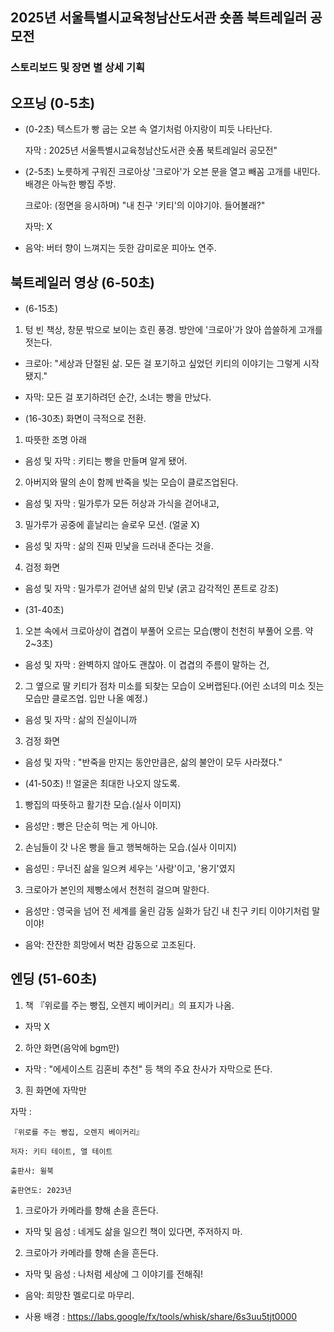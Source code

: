 ## 2025년 서울특별시교육청남산도서관 숏폼 북트레일러 공모전
### 스토리보드 및 장면 별 상세 기획

## 오프닝 (0-5초)

- (0-2초) 텍스트가 빵 굽는 오븐 속 열기처럼 아지랑이 피듯 나타난다.

    자막 : 2025년 서울특별시교육청남산도서관 숏폼 북트레일러 공모전"


- (2-5초) 노릇하게 구워진 크로아상 '크로아'가 오븐 문을 열고 빼꼼 고개를 내민다. 배경은 아늑한 빵집 주방.


    크로아: (정면을 응시하며) "내 친구 '키티'의 이야기야. 들어볼래?"
    
    자막: X

- 음악: 버터 향이 느껴지는 듯한 감미로운 피아노 연주.


## 북트레일러 영상 (6-50초)

- (6-15초)

1. 텅 빈 책상, 창문 밖으로 보이는 흐린 풍경. 방안에 '크로아'가 앉아 씁쓸하게 고개를 젓는다.

- 크로아: "세상과 단절된 삶. 모든 걸 포기하고 싶었던 키티의 이야기는 그렇게 시작됐지."

- 자막: 모든 걸 포기하려던 순간, 소녀는 빵을 만났다.


- (16-30초) 화면이 극적으로 전환.

1. 따뜻한 조명 아래

- 음성 및 자막 : 키티는 빵을 만들며 알게 됐어.

2. 아버지와 딸의 손이 함께 반죽을 빚는 모습이 클로즈업된다.

- 음성 및 자막 :  밀가루가 모든 허상과 가식을 걷어내고,

3. 밀가루가 공중에 흩날리는 슬로우 모션. (얼굴 X)

- 음성 및 자막 : 삶의 진짜 민낯을 드러내 준다는 것을.

4. 검정 화면

- 음성 및 자막 : 밀가루가 걷어낸 삶의 민낯 (굵고 감각적인 폰트로 강조)


- (31-40초)
1. 오븐 속에서 크로아상이 겹겹이 부풀어 오르는 모습(빵이 천천히 부풀어 오름. 약 2~3초)

- 음성 및 자막 : 완벽하지 않아도 괜찮아. 이 겹겹의 주름이 말하는 건,

2. 그 옆으로 딸 키티가 점차 미소를 되찾는 모습이 오버랩된다.(어린 소녀의 미소 짓는 모습만 클로즈업. 입만 나올 예정.)

- 음성 및 자막 : 삶의 진실이니까

3. 검정 화면

- 음성 및 자막 : "반죽을 만지는 동안만큼은, 삶의 불안이 모두 사라졌다."

- (41-50초)
!! 얼굴은 최대한 나오지 않도록. 

1. 빵집의 따뜻하고 활기찬 모습.(실사 이미지)

- 음성만 : 빵은 단순히 먹는 게 아니야.

2. 손님들이 갓 나온 빵을 들고 행복해하는 모습.(실사 이미지)

- 음성민 : 무너진 삶을 일으켜 세우는 '사랑'이고, '용기'였지

3. 크로아가 본인의 제빵소에서 천천히 걸으며 말한다.

- 음성만 : 영국을 넘어 전 세계를 울린 감동 실화가 담긴 내 친구 키티 이야기처럼 말이야!

- 음악: 잔잔한 희망에서 벅찬 감동으로 고조된다.


## 엔딩 (51-60초)

1. 책 『위로를 주는 빵집, 오렌지 베이커리』의 표지가 나옴.

- 자막 X

2. 하얀 화면(음악에 bgm만)

- 자막 : "에세이스트 김혼비 추천" 등 책의 주요 찬사가 자막으로 뜬다.


3. 흰 화면에 자막만

자막 :

    『위로를 주는 빵집, 오렌지 베이커리』

    저자: 키티 테이트, 앨 테이트

    출판사: 윌북

    출판연도: 2023년

1. 크로아가 카메라를 향해 손을 흔든다.

- 자막 및 음성 : 네게도 삶을 일으킨 책이 있다면, 주저하지 마.

2. 크로아가 카메라를 향해 손을 흔든다.

- 자막 및 음성 : 나처럼 세상에 그 이야기를 전해줘!

- 음악: 희망찬 멜로디로 마무리.

- 사용 배경 : https://labs.google/fx/tools/whisk/share/6s3uu5tjt0000